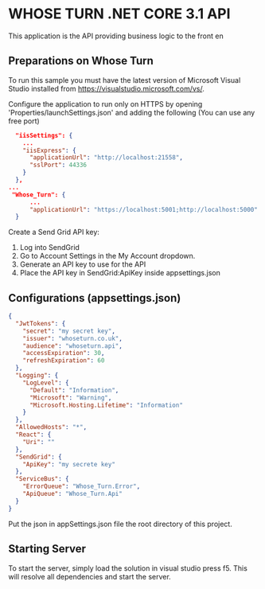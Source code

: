 WHOSE TURN .NET CORE 3.1 API
====================================

This application is the API providing business logic to the front en

Preparations on Whose Turn
---------------------
To run this sample you must have the latest version of Microsoft Visual Studio installed from https://visualstudio.microsoft.com/vs/.

Configure the application to run only on HTTPS by opening 'Properties/launchSettings.json' and adding the following (You can use any free port)

```json
  "iisSettings": {
    ...
    "iisExpress": {
      "applicationUrl": "http://localhost:21558",
      "sslPort": 44336
    }
  },
...
 "Whose_Turn": {
      ...
      "applicationUrl": "https://localhost:5001;http://localhost:5000"
  }
```

Create a Send Grid API key:
1) Log into SendGrid 
2) Go to Account Settings in the My Account dropdown.  
3) Generate an API key to use for the API 
4) Place the API key in SendGrid:ApiKey inside appsettings.json

Configurations (appsettings.json)
-------------

```json
{
  "JwtTokens": {
    "secret": "my secret key",
    "issuer": "whoseturn.co.uk",
    "audience": "whoseturn.api",
    "accessExpiration": 30,
    "refreshExpiration": 60
  },
  "Logging": {
    "LogLevel": {
      "Default": "Information",
      "Microsoft": "Warning",
      "Microsoft.Hosting.Lifetime": "Information"
    }
  },
  "AllowedHosts": "*",
  "React": {
    "Uri": ""
  },
  "SendGrid": {
    "ApiKey": "my secrete key"
  },
  "ServiceBus": {
    "ErrorQueue": "Whose_Turn.Error",
    "ApiQueue": "Whose_Turn.Api"
  }
}
```
Put the json in appSettings.json file the root directory of this project.


Starting Server
----
To start the server, simply load the solution in visual studio press f5. This will resolve all dependencies and start the server.